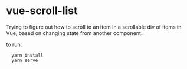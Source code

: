 # vue-scroll-list
Trying to figure out how to scroll to an item in a scrollable div of items in Vue, based on changing state from another component.

to run:
```
  yarn install
  yarn serve
```
